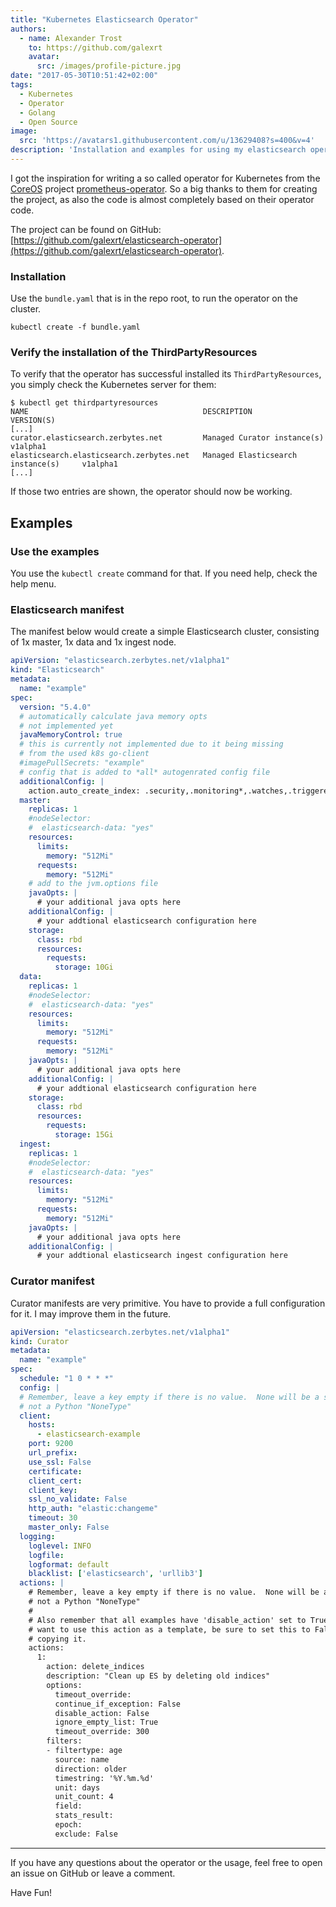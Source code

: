 ```yaml
---
title: "Kubernetes Elasticsearch Operator"
authors:
  - name: Alexander Trost
    to: https://github.com/galexrt
    avatar:
      src: /images/profile-picture.jpg
date: "2017-05-30T10:51:42+02:00"
tags:
  - Kubernetes
  - Operator
  - Golang
  - Open Source
image:
  src: 'https://avatars1.githubusercontent.com/u/13629408?s=400&v=4'
description: 'Installation and examples for using my elasticsearch operator (GitHub galexrt/elasticsearch-operator).'
---
```


I got the inspiration for writing a so called operator for Kubernetes from the [CoreOS](https://coreos.com/) project [prometheus-operator](https://github.com/coreos/prometheus-operator).
So a big thanks to them for creating the project, as also the code is almost completely based on their operator code.

The project can be found on GitHub: [https://github.com/galexrt/elasticsearch-operator](https://github.com/galexrt/elasticsearch-operator).

### Installation

Use the `bundle.yaml` that is in the repo root, to run the operator on the cluster.

```console
kubectl create -f bundle.yaml
```

### Verify the installation of the ThirdPartyResources

To verify that the operator has successful installed its `ThirdPartyResources`, you simply check the Kubernetes server for them:

```console
$ kubectl get thirdpartyresources
NAME                                       DESCRIPTION                           VERSION(S)
[...]
curator.elasticsearch.zerbytes.net         Managed Curator instance(s)           v1alpha1
elasticsearch.elasticsearch.zerbytes.net   Managed Elasticsearch instance(s)     v1alpha1
[...]
```

If those two entries are shown, the operator should now be working.

## Examples

### Use the examples

You use the `kubectl create` command for that. If you need help, check the help menu.

### Elasticsearch manifest

The manifest below would create a simple Elasticsearch cluster, consisting of 1x master, 1x data and 1x ingest node.

```yaml
apiVersion: "elasticsearch.zerbytes.net/v1alpha1"
kind: "Elasticsearch"
metadata:
  name: "example"
spec:
  version: "5.4.0"
  # automatically calculate java memory opts
  # not implemented yet
  javaMemoryControl: true
  # this is currently not implemented due to it being missing
  # from the used k8s go-client
  #imagePullSecrets: "example"
  # config that is added to *all* autogenrated config file
  additionalConfig: |
    action.auto_create_index: .security,.monitoring*,.watches,.triggered_watches,.watcher-history*,filebeat-*,metricbeat-*,packetbeat-*,winlogbeat-*,heartbeat-*
  master:
    replicas: 1
    #nodeSelector:
    #  elasticsearch-data: "yes"
    resources:
      limits:
        memory: "512Mi"
      requests:
        memory: "512Mi"
    # add to the jvm.options file
    javaOpts: |
      # your additional java opts here
    additionalConfig: |
      # your addtional elasticsearch configuration here
    storage:
      class: rbd
      resources:
        requests:
          storage: 10Gi
  data:
    replicas: 1
    #nodeSelector:
    #  elasticsearch-data: "yes"
    resources:
      limits:
        memory: "512Mi"
      requests:
        memory: "512Mi"
    javaOpts: |
      # your additional java opts here
    additionalConfig: |
      # your addtional elasticsearch configuration here
    storage:
      class: rbd
      resources:
        requests:
          storage: 15Gi
  ingest:
    replicas: 1
    #nodeSelector:
    #  elasticsearch-data: "yes"
    resources:
      limits:
        memory: "512Mi"
      requests:
        memory: "512Mi"
    javaOpts: |
      # your additional java opts here
    additionalConfig: |
      # your addtional elasticsearch ingest configuration here
```

### Curator manifest

Curator manifests are very primitive. You have to provide a full configuration for it.
I may improve them in the future.

```yaml
apiVersion: "elasticsearch.zerbytes.net/v1alpha1"
kind: Curator
metadata:
  name: "example"
spec:
  schedule: "1 0 * * *"
  config: |
  # Remember, leave a key empty if there is no value.  None will be a string,
  # not a Python "NoneType"
  client:
    hosts:
      - elasticsearch-example
    port: 9200
    url_prefix:
    use_ssl: False
    certificate:
    client_cert:
    client_key:
    ssl_no_validate: False
    http_auth: "elastic:changeme"
    timeout: 30
    master_only: False
  logging:
    loglevel: INFO
    logfile:
    logformat: default
    blacklist: ['elasticsearch', 'urllib3']
  actions: |
    # Remember, leave a key empty if there is no value.  None will be a string,
    # not a Python "NoneType"
    #
    # Also remember that all examples have 'disable_action' set to True.  If you
    # want to use this action as a template, be sure to set this to False after
    # copying it.
    actions:
      1:
        action: delete_indices
        description: "Clean up ES by deleting old indices"
        options:
          timeout_override:
          continue_if_exception: False
          disable_action: False
          ignore_empty_list: True
          timeout_override: 300
        filters:
        - filtertype: age
          source: name
          direction: older
          timestring: '%Y.%m.%d'
          unit: days
          unit_count: 4
          field:
          stats_result:
          epoch:
          exclude: False
```

***

If you have any questions about the operator or the usage, feel free to open an issue on GitHub or leave a comment.

Have Fun!
